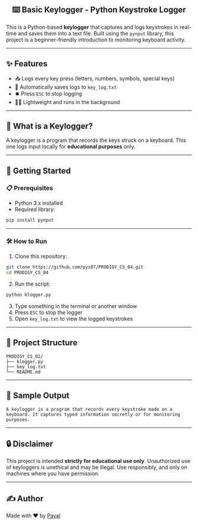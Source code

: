 <h2 align="center"> ⌨️ Basic Keylogger - Python Keystroke Logger </h2>

This is a Python-based **keylogger** that captures and logs keystrokes in real-time and saves them into a text file. Built using the `pynput` library, this project is a beginner-friendly introduction to monitoring keyboard activity.

---

## ✨ Features

* 📥 Logs every key press (letters, numbers, symbols, special keys)
* 💾 Automatically saves logs to `key_log.txt`
* ⏹️ Press `ESC` to stop logging
* 🧑‍💻 Lightweight and runs in the background

---

## 🧠 What is a Keylogger?

A keylogger is a program that records the keys struck on a keyboard. This one logs input locally for **educational purposes** only.

---

## 🚀 Getting Started

### 📋 Prerequisites

* Python 3.x installed
* Required library:

```bash
pip install pynput
```

---

### 🛠️ How to Run

1. Clone this repository:

```bash
git clone https://github.com/pys07/PRODIGY_CS_04.git
cd PRODIGY_CS_04
```

2. Run the script:

```bash
python klogger.py
```

3. Type something in the terminal or another window
4. Press `ESC` to stop the logger
5. Open `key_log.txt` to view the logged keystrokes

---

## 📂 Project Structure

```
PRODIGY_CS_02/
├── klogger.py        
├── key_log.txt       
└── README.md        
```

---

## 🧪 Sample Output

```
A keylogger is a program that records every keystroke made on a keyboard. It captures typed information secretly or for monitoring purposes.
```

---

## 🔒 Disclaimer

This project is intended **strictly for educational use only**.
Unauthorized use of keyloggers is unethical and may be illegal.
Use responsibly, and only on machines where you have permission.

---

## ✍️ Author

Made with ♥ by [Payal](https://github.com/pys07)
